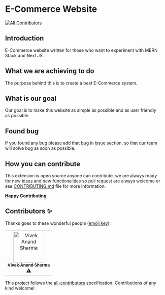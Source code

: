 # E-Commerce Website 
[![All Contributors](https://img.shields.io/badge/all_contributors-1-orange.svg?style=flat-square)](#contributors)

## Introduction

E-Commerce website written for those who want to experiment with MERN Stack and Next JS.

## What we are achieving to do

The purpose behind this is to create a best E-Commerce system.

## What is our goal

Our goal is to make this website as simple as possible and as user friendly as possible.

## Found bug 

If you found any bug please add that bug in [issue](https://github.com/Techistan/E-Commerce/issues) section. so that our team will solve bug as soon as possible.

## How you can contribute

This extension is open source anyone can contribute. we are always ready for new ideas and new functionalities so pull request are always welcome or see [CONTRIBUTING.md](https://github.com/Techistan/E-Commerce/blob/master/CONTRIBUTING.md) file for more information. 


**Happy Contributing**
## Contributors ✨

Thanks goes to these wonderful people ([emoji key](https://allcontributors.org/docs/en/emoji-key)):

<!-- ALL-CONTRIBUTORS-LIST:START - Do not remove or modify this section -->
<!-- prettier-ignore -->
<table>
  <tr>
    <td align="center"><a href="https://viveksharmaui.js.org"><img src="https://avatars1.githubusercontent.com/u/28563357?v=4" width="100px;" alt="Vivek Anand Sharma"/><br /><sub><b>Vivek Anand Sharma</b></sub></a><br /><a href="https://github.com/Techistan/E-Commerce/commits?author=viveksharmaui" title="Tests">⚠️</a></td>
  </tr>
</table>

<!-- ALL-CONTRIBUTORS-LIST:END -->

This project follows the [all-contributors](https://github.com/all-contributors/all-contributors) specification. Contributions of any kind welcome!